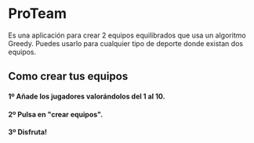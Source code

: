 # ProTeam
Es una aplicación para crear 2 equipos equilibrados que usa un algoritmo Greedy. Puedes usarlo para cualquier tipo de deporte donde existan dos equipos.
## Como crear tus equipos
#### 1º Añade los jugadores valorándolos del 1 al 10.
#### 2º Pulsa en "crear equipos".
#### 3º Disfruta!

